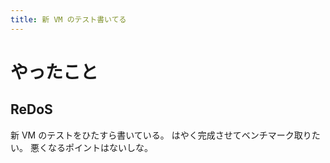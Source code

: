 ```yaml
---
title: 新 VM のテスト書いてる
---
```


# やったこと

## ReDoS

新 VM のテストをひたすら書いている。
はやく完成させてベンチマーク取りたい。
悪くなるポイントはないしな。
